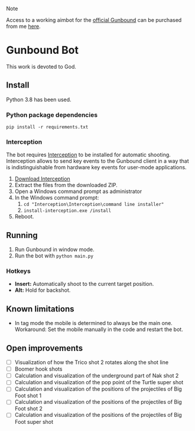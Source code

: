> [!NOTE]
> Access to a working aimbot for the [official Gunbound](https://gunbound.gnjoy.asia/) can be purchased from me [here](https://gb.sanjo-solutions.com/aimbot).

# Gunbound Bot

This work is devoted to God.

## Install

Python 3.8 has been used.

### Python package dependencies

```
pip install -r requirements.txt
```

### Interception

The bot requires [Interception](http://www.oblita.com/interception.html) to be installed for automatic shooting.
Interception allows to send key events to the Gunbound client in a way that
is indistinguishable from hardware key events for user-mode applications.

1. [Download Interception](https://github.com/oblitum/Interception/releases/tag/v1.0.1)
2. Extract the files from the downloaded ZIP.
3. Open a Windows command prompt as administrator
4. In the Windows command prompt:
    1. `cd "Interception\Interception\command line installer"`
    2. `install-interception.exe /install`
5. Reboot.

## Running

1. Run Gunbound in window mode.
2. Run the bot with `python main.py`

### Hotkeys

* __Insert:__ Automatically shoot to the current target position.
* __Alt:__ Hold for backshot.

## Known limitations

* In tag mode the mobile is determined to always be the main one.<br>
  Workaround: Set the mobile manually in the code and restart the bot.

## Open improvements

* [ ] Visualization of how the Trico shot 2 rotates along the shot line
* [ ] Boomer hook shots
* [ ] Calculation and visualization of the underground part of Nak shot 2
* [ ] Calculation and visualization of the pop point of the Turtle super shot
* [ ] Calculation and visualization of the positions of the projectiles of Big Foot shot 1
* [ ] Calculation and visualization of the positions of the projectiles of Big Foot shot 2
* [ ] Calculation and visualization of the positions of the projectiles of Big Foot super shot

